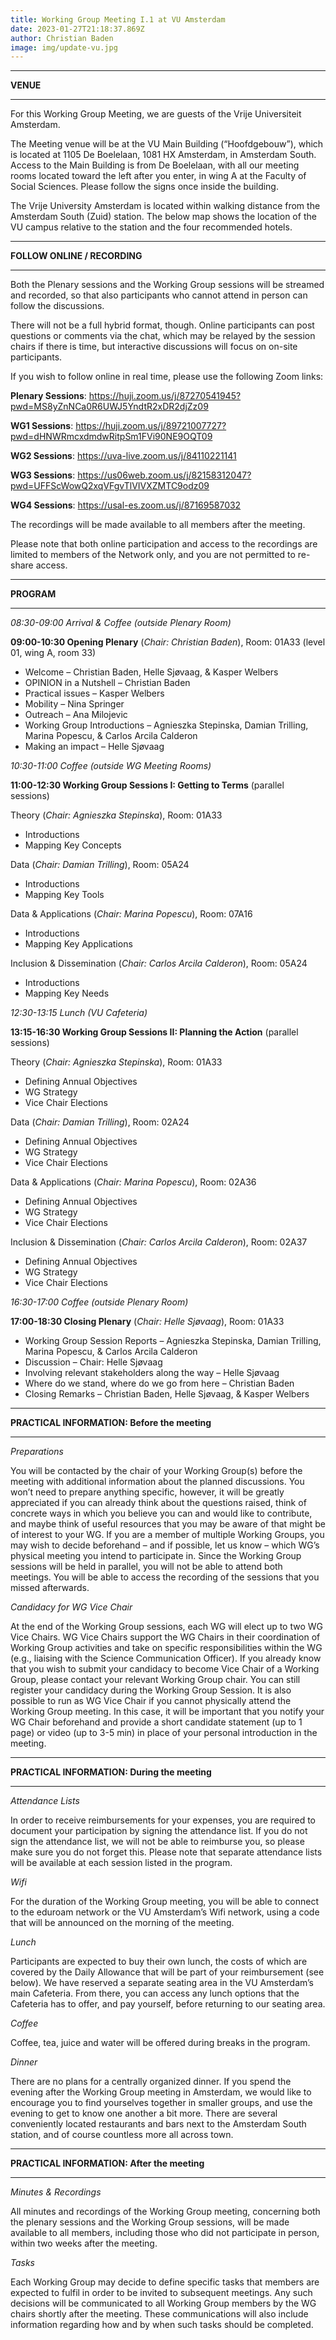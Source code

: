 ```yaml
---
title: Working Group Meeting I.1 at VU Amsterdam
date: 2023-01-27T21:18:37.869Z
author: Christian Baden
image: img/update-vu.jpg
---
```

- - -

**VENUE**

- - -

For this Working Group Meeting, we are guests of the Vrije Universiteit Amsterdam.

The Meeting venue will be at the VU Main Building (“Hoofdgebouw”), which is located at 1105 De Boelelaan, 1081 HX Amsterdam, in Amsterdam South. Access to the Main Building is from De Boelelaan, with all our meeting rooms located toward the left after you enter, in wing A at the Faculty of Social Sciences. Please follow the signs once inside the building.

The Vrije University Amsterdam is located within walking distance from the Amsterdam South (Zuid) station. The below map shows the location of the VU campus relative to the station and the four recommended hotels.

- - -

**FOLLOW ONLINE / RECORDING**

- - -

Both the Plenary sessions and the Working Group sessions will be streamed and recorded, so that also participants who cannot attend in person can follow the discussions.

There will not be a full hybrid format, though. Online participants can post questions or comments via the chat, which may be relayed by the session chairs if there is time, but interactive discussions will focus on on-site participants.

If you wish to follow online in real time, please use the following Zoom links:

**Plenary Sessions**: https://huji.zoom.us/j/87270541945?pwd=MS8yZnNCa0R6UWJ5YndtR2xDR2djZz09 

**WG1 Sessions**: https://huji.zoom.us/j/89721007727?pwd=dHNWRmcxdmdwRitpSm1FVi90NE9OQT09 

**WG2 Sessions**: https://uva-live.zoom.us/j/84110221141 

**WG3 Sessions**: https://us06web.zoom.us/j/82158312047?pwd=UFFScWowQ2xqVFgvTlVIVXZMTC9odz09 

**WG4 Sessions**: https://usal-es.zoom.us/j/87169587032 

The recordings will be made available to all members after the meeting.

Please note that both online participation and access to the recordings are limited to members of the Network only, and you are not permitted to re-share access.

- - -

**PROGRAM**

- - -

*08:30-09:00	Arrival & Coffee (outside Plenary Room)*

**09:00-10:30	Opening Plenary** (*Chair: Christian Baden*), Room: 01A33 (level 01, wing A, room 33)

* Welcome – Christian Baden, Helle Sjøvaag, & Kasper Welbers 
* OPINION in a Nutshell – Christian Baden
* Practical issues – Kasper Welbers
* Mobility – Nina Springer
* Outreach – Ana Milojevic
* Working Group Introductions – Agnieszka Stepinska, Damian Trilling, Marina Popescu, & Carlos Arcila Calderon
* Making an impact – Helle Sjøvaag

*10:30-11:00	Coffee (outside WG Meeting Rooms)*

**11:00-12:30	Working Group Sessions I: Getting to Terms** (parallel sessions)

Theory (*Chair: Agnieszka Stepinska*), Room: 01A33 

* Introductions
* Mapping Key Concepts

Data (*Chair: Damian Trilling*), Room: 05A24

* Introductions
* Mapping Key Tools

Data & Applications (*Chair: Marina Popescu*), Room: 07A16

* Introductions
* Mapping Key Applications

Inclusion & Dissemination (*Chair: Carlos Arcila Calderon*), Room: 05A24

* Introductions
* Mapping Key Needs

*12:30-13:15	Lunch (VU Cafeteria)*

**13:15-16:30	Working Group Sessions II: Planning the Action** (parallel sessions)

Theory (*Chair: Agnieszka Stepinska*), Room: 01A33 

* Defining Annual Objectives
* WG Strategy
* Vice Chair Elections

Data (*Chair: Damian Trilling*), Room: 02A24

* Defining Annual Objectives
* WG Strategy
* Vice Chair Elections

Data & Applications (*Chair: Marina Popescu*), Room: 02A36

* Defining Annual Objectives
* WG Strategy
* Vice Chair Elections

Inclusion & Dissemination (*Chair: Carlos Arcila Calderon*), Room: 02A37

* Defining Annual Objectives
* WG Strategy
* Vice Chair Elections

*16:30-17:00	Coffee (outside Plenary Room)*

**17:00-18:30	Closing Plenary** (*Chair: Helle Sjøvaag*), Room: 01A33

* Working Group Session Reports – Agnieszka Stepinska, Damian Trilling, Marina Popescu, & Carlos Arcila Calderon
* Discussion – Chair: Helle Sjøvaag
* Involving relevant stakeholders along the way – Helle Sjøvaag
* Where do we stand, where do we go from here – Christian Baden
* Closing Remarks – Christian Baden, Helle Sjøvaag, & Kasper Welbers

- - -

**PRACTICAL INFORMATION: Before the meeting**

- - -

*Preparations*

You will be contacted by the chair of your Working Group(s) before the meeting with additional information about the planned discussions. You won’t need to prepare anything specific, however, it will be greatly appreciated if you can already think about the questions raised, think of concrete ways in which you believe you can and would like to contribute, and maybe think of useful resources that you may be aware of that might be of interest to your WG.
If you are a member of multiple Working Groups, you may wish to decide beforehand – and if possible, let us know – which WG’s physical meeting you intend to participate in. Since the Working Group sessions will be held in parallel, you will not be able to attend both meetings. You will be able to access the recording of the sessions that you missed afterwards.

*Candidacy for WG Vice Chair*

At the end of the Working Group sessions, each WG will elect up to two WG Vice Chairs. WG Vice Chairs support the WG Chairs in their coordination of Working Group activities and take on specific responsibilities within the WG (e.g., liaising with the Science Communication Officer).
If you already know that you wish to submit your candidacy to become Vice Chair of a Working Group, please contact your relevant Working Group chair. You can still register your candidacy during the Working Group Session.
It is also possible to run as WG Vice Chair if you cannot physically attend the Working Group meeting. In this case, it will be important that you notify your WG Chair beforehand and provide a short candidate statement (up to 1 page) or video (up to 3-5 min) in place of your personal introduction in the meeting.

- - -

**PRACTICAL INFORMATION: During the meeting**

- - -

*Attendance Lists*

In order to receive reimbursements for your expenses, you are required to document your participation by signing the attendance list. If you do not sign the attendance list, we will not be able to reimburse you, so please make sure you do not forget this. Please note that separate attendance lists will be available at each session listed in the program.

*Wifi*

For the duration of the Working Group meeting, you will be able to connect to the eduroam network or the VU Amsterdam’s Wifi network, using a code that will be announced on the morning of the meeting.

*Lunch*

Participants are expected to buy their own lunch, the costs of which are covered by the Daily Allowance that will be part of your reimbursement (see below). We have reserved a separate seating area in the VU Amsterdam’s main Cafeteria. From there, you can access any lunch options that the Cafeteria has to offer, and pay yourself, before returning to our seating area.

*Coffee*

Coffee, tea, juice and water will be offered during breaks in the program.

*Dinner*

There are no plans for a centrally organized dinner. If you spend the evening after the Working Group meeting in Amsterdam, we would like to encourage you to find yourselves together in smaller groups, and use the evening to get to know one another a bit more. There are several conveniently located restaurants and bars next to the Amsterdam South station, and of course countless more all across town.

- - -

**PRACTICAL INFORMATION: After the meeting**

- - -

*Minutes & Recordings*

All minutes and recordings of the Working Group meeting, concerning both the plenary sessions and the Working Group sessions, will be made available to all members, including those who did not participate in person, within two weeks after the meeting.

*Tasks*

Each Working Group may decide to define specific tasks that members are expected to fulfil in order to be invited to subsequent meetings. Any such decisions will be communicated to all Working Group members by the WG chairs shortly after the meeting. These communications will also include information regarding how and by when such tasks should be completed.
